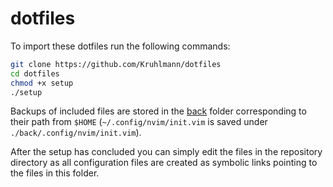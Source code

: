 # dotfiles

To import these dotfiles run the following commands:

```bash
git clone https://github.com/Kruhlmann/dotfiles
cd dotfiles
chmod +x setup
./setup
```

Backups of included files are stored in the [back](back) folder corresponding
to their path from `$HOME` (`~/.config/nvim/init.vim` is saved under 
`./back/.config/nvim/init.vim`).

After the setup has concluded you can simply edit the files in the repository 
directory as all configuration files are created as symbolic links pointing 
to the files in this folder.
